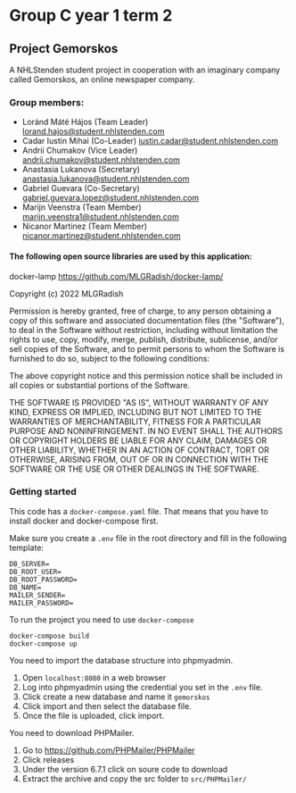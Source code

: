 # Group C year 1 term 2
## Project Gemorskos

A NHLStenden student project in cooperation with an imaginary company called Gemorskos, an online newspaper company.

### Group members:
* Loránd Máté Hájos (Team Leader) lorand.hajos@student.nhlstenden.com
* Cadar Iustin Mihai (Co-Leader) iustin.cadar@student.nhlstenden.com
* Andrii Chumakov (Vice Leader) andrii.chumakov@student.nhlstenden.com 
* Anastasia Lukanova (Secretary) anastasia.lukanova@student.nhlstenden.com 
* Gabriel Guevara (Co-Secretary) gabriel.guevara.lopez@student.nhlstenden.com
* Marijn Veenstra (Team Member) marijn.veenstra1@student.nhlstenden.com
* Nicanor Martinez (Team Member) nicanor.martinez@student.nhlstenden.com

#### The following open source libraries are used by this application:
docker-lamp https://github.com/MLGRadish/docker-lamp/

Copyright (c) 2022 MLGRadish

Permission is hereby granted, free of charge, to any person obtaining a copy
of this software and associated documentation files (the "Software"), to deal
in the Software without restriction, including without limitation the rights
to use, copy, modify, merge, publish, distribute, sublicense, and/or sell
copies of the Software, and to permit persons to whom the Software is
furnished to do so, subject to the following conditions:

The above copyright notice and this permission notice shall be included in all
copies or substantial portions of the Software.

THE SOFTWARE IS PROVIDED "AS IS", WITHOUT WARRANTY OF ANY KIND, EXPRESS OR
IMPLIED, INCLUDING BUT NOT LIMITED TO THE WARRANTIES OF MERCHANTABILITY,
FITNESS FOR A PARTICULAR PURPOSE AND NONINFRINGEMENT. IN NO EVENT SHALL THE
AUTHORS OR COPYRIGHT HOLDERS BE LIABLE FOR ANY CLAIM, DAMAGES OR OTHER
LIABILITY, WHETHER IN AN ACTION OF CONTRACT, TORT OR OTHERWISE, ARISING FROM,
OUT OF OR IN CONNECTION WITH THE SOFTWARE OR THE USE OR OTHER DEALINGS IN THE
SOFTWARE.

### Getting started

This code has a ```docker-compose.yaml``` file. That means that you have to install docker and docker-compose first.

Make sure you create a ```.env``` file in the root directory and fill in the following template:
```
DB_SERVER=
DB_ROOT_USER=
DB_ROOT_PASSWORD=
DB_NAME=
MAILER_SENDER=
MAILER_PASSWORD=
```

To run the project you need to use ```docker-compose```
```
docker-compose build
docker-compose up
```

You need to import the database structure into phpmyadmin.

1. Open ```localhost:8080``` in a web browser
2. Log into phpmyadmin using the credential you set in the ```.env``` file.
3. Click create a new database and name it ```gemorskos```
4. Click import and then select the database file.
5. Once the file is uploaded, click import.

You need to download PHPMailer.

1. Go to https://github.com/PHPMailer/PHPMailer
2. Click releases
3. Under the version 6.7.1 click on soure code to download
4. Extract the archive and copy the src folder to ```src/PHPMailer/```
